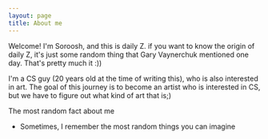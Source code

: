 ```yaml
---
layout: page
title: About me
---
```


Welcome! I'm Soroosh, and this is daily Z. if you want to know the origin of daily Z, it's just some random thing that Gary Vaynerchuk mentioned one day. That's pretty much it :))

I'm a CS guy (20 years old at the time of writing this), who is also interested in art. The goal of this journey is to become an artist who is interested in CS, but we have to figure out what kind of art that is;)

The most random fact about me
- Sometimes, I remember the most random things you can imagine

